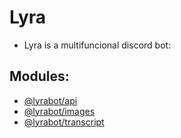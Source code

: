 # Lyra
- Lyra is a multifuncional discord bot:
## Modules:
- [@lyrabot/api](/src/modules/api/)
- [@lyrabot/images](/packages/images/)
- [@lyrabot/transcript](/packages/transcript)